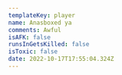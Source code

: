 ```yaml
---
templateKey: player
name: Anasboxed ya
comments: Awful
isAFK: false
runsInGetsKilled: false
isToxic: false
date: 2022-10-17T17:55:04.324Z
---
```


